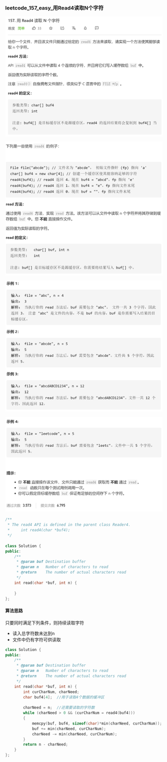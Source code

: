### leetcode_157_easy_用Read4读取N个字符

![image-20210213112146624](leetcode_157_easy_用Read4读取N个字符.assets/image-20210213112146624.png)

![image-20210213112200220](leetcode_157_easy_用Read4读取N个字符.assets/image-20210213112200220.png)

![image-20210213112212934](leetcode_157_easy_用Read4读取N个字符.assets/image-20210213112212934.png)

![image-20210213112225244](leetcode_157_easy_用Read4读取N个字符.assets/image-20210213112225244.png)

```c++
/**
 * The read4 API is defined in the parent class Reader4.
 *     int read4(char *buf4);
 */

class Solution {
public:
    /**
     * @param buf Destination buffer
     * @param n   Number of characters to read
     * @return    The number of actual characters read
     */
    int read(char *buf, int n) {
        
    }
};
```

#### 算法思路

只要同时满足下列条件，则持续读取字符

- 读入总字符数未达到n
- 文件中仍有字符可供读取

```c++
class Solution {
public:
	/**
	 * @param buf Destination buffer
	 * @param n   Number of characters to read
	 * @return    The number of actual characters read
	 */
	int read(char *buf, int n) {
		int curCharNum, charNeed;
		char buf4[4];  //用于读取4个数据的缓冲区

		charNeed = n;  //还需要读取的字符数
		while (charNeed > 0 && (curCharNum = read4(buf4)))
		{
			memcpy(buf, buf4, sizeof(char)*min(charNeed, curCharNum));
			buf += min(charNeed, curCharNum);
			charNeed -= min(charNeed, curCharNum);
		}
		return n - charNeed;
	}
};
```

